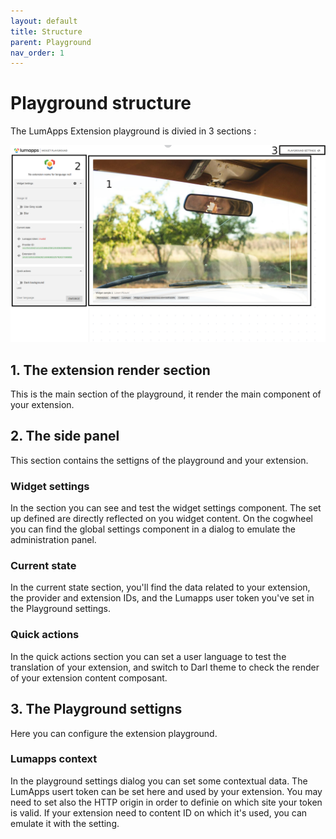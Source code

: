 ```yaml
---
layout: default
title: Structure
parent: Playground
nav_order: 1
---
```


# Playground structure
The LumApps Extension playground is divied in 3 sections : 

![alt text](../playground.png "Playground")

## 1. The extension render section
This is the main section of the playground, it render the main component of your extension.

## 2. The side panel
This section contains the settigns of the playground and your extension. 

### Widget settings
In the section you can see and test the widget settings component. 
The set up defined are directly reflected on you widget content.
On the cogwheel you can find the global settings component in a dialog to emulate the administration panel.

### Current state
In the current state section, you'll find the data related to your extension, the provider and extension IDs, and the Lumapps user token you've set in the Playground settings.


### Quick actions
In the quick actions section you can set a user language to test the translation of your extension, and switch to Darl theme to check the render of your extension content composant.
## 3. The Playground settigns
Here you can configure the extension playground.

### Lumapps context
In the playground settings dialog you can set some contextual data.
The LumApps usert token can be set here and used by your extension. You may need to set also the HTTP origin in order to definie on which site your token is valid.
If your extension need to content ID on which it's used, you can emulate it with the setting. 